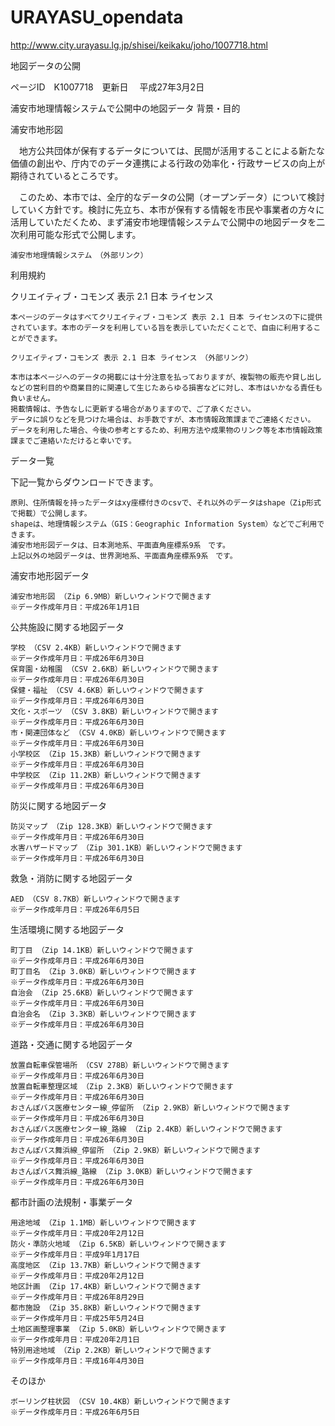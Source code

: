 # URAYASU_opendata
http://www.city.urayasu.lg.jp/shisei/keikaku/joho/1007718.html


地図データの公開

ページID　K1007718　更新日　 平成27年3月2日


浦安市地理情報システムで公開中の地図データ
背景・目的

浦安市地形図

　地方公共団体が保有するデータについては、民間が活用することによる新たな価値の創出や、庁内でのデータ連携による行政の効率化・行政サービスの向上が期待されているところです。

　このため、本市では、全庁的なデータの公開（オープンデータ）について検討していく方針です。検討に先立ち、本市が保有する情報を市民や事業者の方々に活用していただくため、まず浦安市地理情報システムで公開中の地図データを二次利用可能な形式で公開します。

    浦安市地理情報システム　（外部リンク）

利用規約

クリエイティブ・コモンズ 表示 2.1 日本 ライセンス

    本ページのデータはすべてクリエイティブ・コモンズ 表示 2.1 日本 ライセンスの下に提供されています。本市のデータを利用している旨を表示していただくことで、自由に利用することができます。

    クリエイティブ・コモンズ 表示 2.1 日本 ライセンス　（外部リンク）

    本市は本ページへのデータの掲載には十分注意を払っておりますが、複製物の販売や貸し出しなどの営利目的や商業目的に関連して生じたあらゆる損害などに対し、本市はいかなる責任も負いません。
    掲載情報は、予告なしに更新する場合がありますので、ご了承ください。
    データに誤りなどを見つけた場合は、お手数ですが、本市情報政策課までご連絡ください。
    データを利用した場合、今後の参考とするため、利用方法や成果物のリンク等を本市情報政策課までご連絡いただけると幸いです。

データ一覧

下記一覧からダウンロードできます。

    原則、住所情報を持ったデータはxy座標付きのcsvで、それ以外のデータはshape（Zip形式で掲載）で公開します。
    shapeは、地理情報システム（GIS：Geographic Information System）などでご利用できます。
    浦安市地形図データは、日本測地系、平面直角座標系9系　です。
    上記以外の地図データは、世界測地系、平面直角座標系9系　です。

浦安市地形図データ

    浦安市地形図 （Zip 6.9MB）新しいウィンドウで開きます
    ※データ作成年月日：平成26年1月1日

公共施設に関する地図データ

    学校 （CSV 2.4KB）新しいウィンドウで開きます
    ※データ作成年月日：平成26年6月30日
    保育園・幼稚園 （CSV 2.6KB）新しいウィンドウで開きます
    ※データ作成年月日：平成26年6月30日
    保健・福祉 （CSV 4.6KB）新しいウィンドウで開きます
    ※データ作成年月日：平成26年6月30日
    文化・スポーツ （CSV 3.8KB）新しいウィンドウで開きます
    ※データ作成年月日：平成26年6月30日
    市・関連団体など （CSV 4.0KB）新しいウィンドウで開きます
    ※データ作成年月日：平成26年6月30日
    小学校区 （Zip 15.3KB）新しいウィンドウで開きます
    ※データ作成年月日：平成26年6月30日
    中学校区 （Zip 11.2KB）新しいウィンドウで開きます
    ※データ作成年月日：平成26年6月30日

防災に関する地図データ

    防災マップ （Zip 128.3KB）新しいウィンドウで開きます
    ※データ作成年月日：平成26年6月30日
    水害ハザードマップ （Zip 301.1KB）新しいウィンドウで開きます
    ※データ作成年月日：平成26年6月30日

救急・消防に関する地図データ

    AED （CSV 8.7KB）新しいウィンドウで開きます
    ※データ作成年月日：平成26年6月5日

生活環境に関する地図データ

    町丁目 （Zip 14.1KB）新しいウィンドウで開きます
    ※データ作成年月日：平成26年6月30日
    町丁目名 （Zip 3.0KB）新しいウィンドウで開きます
    ※データ作成年月日：平成26年6月30日
    自治会 （Zip 25.6KB）新しいウィンドウで開きます
    ※データ作成年月日：平成26年6月30日
    自治会名 （Zip 3.3KB）新しいウィンドウで開きます
    ※データ作成年月日：平成26年6月30日

道路・交通に関する地図データ

    放置自転車保管場所 （CSV 278B）新しいウィンドウで開きます
    ※データ作成年月日：平成26年6月30日
    放置自転車整理区域 （Zip 2.3KB）新しいウィンドウで開きます
    ※データ作成年月日：平成26年6月30日
    おさんぽバス医療センター線_停留所 （Zip 2.9KB）新しいウィンドウで開きます
    ※データ作成年月日：平成26年6月30日
    おさんぽバス医療センター線_路線 （Zip 2.4KB）新しいウィンドウで開きます
    ※データ作成年月日：平成26年6月30日
    おさんぽバス舞浜線_停留所 （Zip 2.9KB）新しいウィンドウで開きます
    ※データ作成年月日：平成26年6月30日
    おさんぽバス舞浜線_路線 （Zip 3.0KB）新しいウィンドウで開きます
    ※データ作成年月日：平成26年6月30日

都市計画の法規制・事業データ

    用途地域 （Zip 1.1MB）新しいウィンドウで開きます
    ※データ作成年月日：平成20年2月12日
    防火・準防火地域 （Zip 6.5KB）新しいウィンドウで開きます
    ※データ作成年月日：平成9年1月17日
    高度地区 （Zip 13.7KB）新しいウィンドウで開きます
    ※データ作成年月日：平成20年2月12日
    地区計画 （Zip 17.4KB）新しいウィンドウで開きます
    ※データ作成年月日：平成26年8月29日
    都市施設 （Zip 35.8KB）新しいウィンドウで開きます
    ※データ作成年月日：平成25年5月24日
    土地区画整理事業 （Zip 5.0KB）新しいウィンドウで開きます
    ※データ作成年月日：平成20年2月1日
    特別用途地域 （Zip 2.2KB）新しいウィンドウで開きます
    ※データ作成年月日：平成16年4月30日

そのほか

    ボーリング柱状図 （CSV 10.4KB）新しいウィンドウで開きます
    ※データ作成年月日：平成26年6月5日

